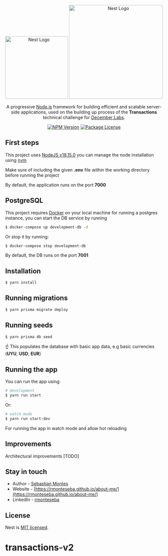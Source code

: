 <p align="center">
  <a href="http://nestjs.com/" target="blank"><img src="https://nestjs.com/img/logo-small.svg" width="200" alt="Nest Logo" /></a>
  <a href="http://nestjs.com/" target="blank"><img src="https://decemberlabs.com/wp-content/uploads/2022/05/share.png" width="300" alt="Nest Logo" /></a>
</p>

[circleci-image]: https://img.shields.io/circleci/build/github/nestjs/nest/master?token=abc123def456
[circleci-url]: https://circleci.com/gh/nestjs/nest

  <p align="center">A progressive <a href="http://nodejs.org" target="_blank">Node.js</a> framework for building efficient and scalable server-side applications, used on the building up process of the <strong>Transactions</strong> technical challenge for <a href="https://decemberlabs.com/" target="_blank">December Labs</a>.</p>
    <p align="center">
<a href="https://www.npmjs.com/~nestjscore" target="_blank"><img src="https://img.shields.io/npm/v/@nestjs/core.svg" alt="NPM Version" /></a>
<a href="https://www.npmjs.com/~nestjscore" target="_blank"><img src="https://img.shields.io/npm/l/@nestjs/core.svg" alt="Package License" /></a>
</p>
  <!--[![Backers on Open Collective](https://opencollective.com/nest/backers/badge.svg)](https://opencollective.com/nest#backer)
  [![Sponsors on Open Collective](https://opencollective.com/nest/sponsors/badge.svg)](https://opencollective.com/nest#sponsor)-->

## First steps

This project uses [NodeJS v18.15.0](https://nodejs.org/en/blog/release/v18.15.0) you can manage the node installation using [nvm](https://github.com/nvm-sh/nvm) 

Make sure of including the given **.env** file within the working directory before running the project

By default, the application runs on the port **7000**
## PostgreSQL
This project requires [Docker](https://www.docker.com/) on your local machine for running a postgres instance, you can start the DB service by running
```bash
$ docker-compose up development-db -d
```

Or stop it by running:
```bash
$ docker-compose stop development-db
```
By default, the DB runs on the port **7001**

## Installation

```bash
$ yarn install
```

## Running migrations
```bash
$ yarn prisma migrate deploy
```

## Running seeds
```bash
$ yarn prisma db seed
```
☝️ This populates the database with basic app data, e.g basic currencies (**UYU**, **USD**, **EUR**)

## Running the app
You can run the app using:

```bash
# development
$ yarn run start
```
Or:
```bash
# watch mode
$ yarn run start:dev
```
For running the app in watch mode and allow hot reloading

## Improvements

Architectural improvements [TODO]

## Stay in touch

- Author - [Sebastian Montes](https://github.com/rmonteseba)
- Website - [https://rmonteseba.github.io/about-me/](https://rmonteseba.github.io/about-me/)
- LinkedIn - [rmonteseba](https://www.linkedin.com/in/sebastian-montes-2b8140192/)

## License

Nest is [MIT licensed](LICENSE).
# transactions-v2

